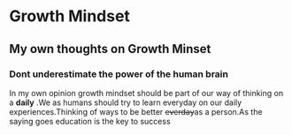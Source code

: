 # Growth Mindset
## My own thoughts on Growth Minset
### Dont underestimate the power of the human brain
In my own opinion growth mindset should be part of our way of thinking on a **daily** .We as humans should try to learn everyday on our daily experiences.Thinking of ways to be better ~~everday~~as a person.As the saying goes education is the key to success 
